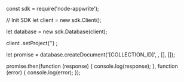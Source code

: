 const sdk = require('node-appwrite');

// Init SDK
let client = new sdk.Client();

let database = new sdk.Database(client);

client
    .setProject('')
;

let promise = database.createDocument('[COLLECTION_ID]', , [], []);

promise.then(function (response) {
    console.log(response);
}, function (error) {
    console.log(error);
});